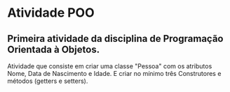 # Atividade POO
## Primeira atividade da disciplina de Programação Orientada à Objetos.
Atividade que consiste em criar uma classe "Pessoa" com os atributos Nome, Data de Nascimento e Idade.
E criar no mínimo três Construtores e métodos (getters e setters).
